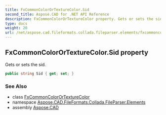 ```yaml
---
title: FxCommonColorOrTextureColor.Sid
second_title: Aspose.CAD for .NET API Reference
description: FxCommonColorOrTextureColor property. Gets or sets the sid
type: docs
weight: 20
url: /net/aspose.cad.fileformats.collada.fileparser.elements/fxcommoncolorortexturecolor/sid/
---
```

## FxCommonColorOrTextureColor.Sid property

Gets or sets the sid.

```csharp
public string Sid { get; set; }
```

### See Also

* class [FxCommonColorOrTextureColor](../)
* namespace [Aspose.CAD.FileFormats.Collada.FileParser.Elements](../../fxcommoncolorortexturecolor/)
* assembly [Aspose.CAD](../../../)


